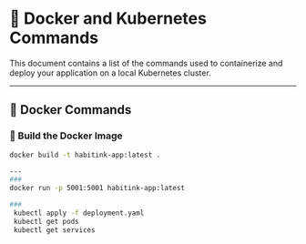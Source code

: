 # 🚀 Docker and Kubernetes Commands

This document contains a list of the commands used to containerize and deploy your application on a local Kubernetes cluster.

---

## 🐳 Docker Commands

### 🔧 Build the Docker Image
```bash
docker build -t habitink-app:latest .

---
### 
docker run -p 5001:5001 habitink-app:latest

###
 kubectl apply -f deployment.yaml
 kubectl get pods
 kubectl get services
